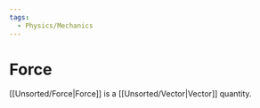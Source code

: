 ```yaml
---
tags:
  - Physics/Mechanics
---
```

# Force
[[Unsorted/Force|Force]] is a [[Unsorted/Vector|Vector]] quantity.